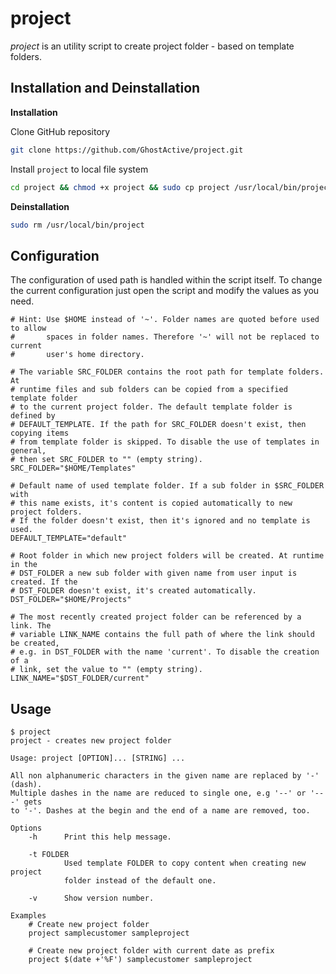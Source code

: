 # project

*project* is an utility script to create project folder - based on template folders.

## Installation and Deinstallation

**Installation**

Clone GitHub repository
```sh
git clone https://github.com/GhostActive/project.git
```

Install `project` to local file system 
```sh
cd project && chmod +x project && sudo cp project /usr/local/bin/project
```

**Deinstallation**

```sh
sudo rm /usr/local/bin/project
```

## Configuration

The configuration of used path is handled within the script itself. To change the current configuration just open the script and modify the values as you need.

```
# Hint: Use $HOME instead of '~'. Folder names are quoted before used to allow
#       spaces in folder names. Therefore '~' will not be replaced to current
#       user's home directory.

# The variable SRC_FOLDER contains the root path for template folders. At
# runtime files and sub folders can be copied from a specified template folder
# to the current project folder. The default template folder is defined by
# DEFAULT_TEMPLATE. If the path for SRC_FOLDER doesn't exist, then copying items
# from template folder is skipped. To disable the use of templates in general,
# then set SRC_FOLDER to "" (empty string).
SRC_FOLDER="$HOME/Templates"

# Default name of used template folder. If a sub folder in $SRC_FOLDER with
# this name exists, it's content is copied automatically to new project folders.
# If the folder doesn't exist, then it's ignored and no template is used.
DEFAULT_TEMPLATE="default"

# Root folder in which new project folders will be created. At runtime in the
# DST_FOLDER a new sub folder with given name from user input is created. If the
# DST_FOLDER doesn't exist, it's created automatically.
DST_FOLDER="$HOME/Projects"

# The most recently created project folder can be referenced by a link. The
# variable LINK_NAME contains the full path of where the link should be created,
# e.g. in DST_FOLDER with the name 'current'. To disable the creation of a
# link, set the value to "" (empty string).
LINK_NAME="$DST_FOLDER/current"
```

## Usage

```
$ project
project - creates new project folder

Usage: project [OPTION]... [STRING] ...

All non alphanumeric characters in the given name are replaced by '-' (dash).
Multiple dashes in the name are reduced to single one, e.g '--' or '---' gets
to '-'. Dashes at the begin and the end of a name are removed, too.

Options
    -h      Print this help message.

    -t FOLDER
            Used template FOLDER to copy content when creating new project
            folder instead of the default one.

    -v      Show version number.

Examples
    # Create new project folder
    project samplecustomer sampleproject

    # Create new project folder with current date as prefix
    project $(date +'%F') samplecustomer sampleproject
```
